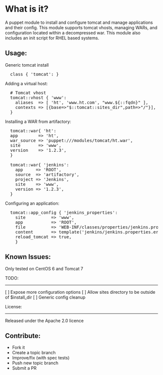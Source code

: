 What is it?
===========

A puppet module to install and configure tomcat and manage applications and
their config.  This module supports tomcat vhosts, managing WARs, and
configuration located within a decompressed war.  This module also includes
an init script for RHEL based systems.


Usage:
------

Generic tomcat install
<pre>
  class { 'tomcat': }
</pre>


Adding a virtual host:
<pre>
  # Tomcat vhost
  tomcat::vhost { 'www':
    aliases  => [ 'ht', 'www.ht.com', "www.${::fqdn}" ],
    contexts => [{base=>"$::tomcat::sites_dir",path=>"/"}],
  }
</pre>


Installing a WAR from artifactory:
<pre>
  tomcat::war{ 'ht':
  app        => 'ht',
  war_source => 'puppet:///modules/tomcat/ht.war',
  site       => 'www',
  version    => '1.2.3',
  }

  tomcat::war{ 'jenkins':
    app     => 'ROOT',
    source  => 'artifactory',
    project => 'Jenkins',
    site    => 'www',
    version => '1.2.3',
  }
</pre>


Configuring an application:
<pre>
  tomcat::app_config { 'jenkins_properties':
    site          => 'www',
    app           => 'ROOT',
    file          => 'WEB-INF/classes/properties/jenkins.properties',
    content       => template('jenkins/jenkins.properties.erb'),
    reload_tomcat => true,
    }
</pre>


Known Issues:
-------------
Only tested on CentOS 6 and Tomcat 7

TODO:
____
[ ] Expose more configuration options
[ ] Allow sites directory to be outside of $install_dir
[ ] Generic config cleanup


License:
_______

Released under the Apache 2.0 licence


Contribute:
-----------
* Fork it
* Create a topic branch
* Improve/fix (with spec tests)
* Push new topic branch
* Submit a PR

